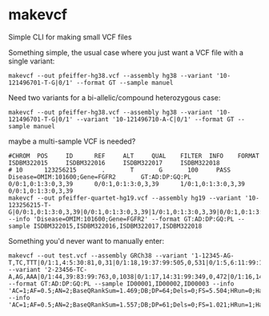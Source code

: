 # makevcf
Simple CLI for making small VCF files

Something simple, the usual case where you just want a VCF file with a single variant:
```shell
makevcf --out pfeiffer-hg38.vcf --assembly hg38 --variant '10-121496701-T-G|0/1' --format GT --sample manuel
```

Need two variants for a bi-allelic/compound heterozygous case:
```shell
makevcf --out pfeiffer-hg38.vcf --assembly hg38 --variant '10-121496701-T-G|0/1' --variant '10-121496710-A-C|0/1' --format GT --sample manuel
```

maybe a multi-sample VCF is needed?
```shell
#CHROM  POS     ID      REF     ALT     QUAL    FILTER  INFO    FORMAT  ISDBM322015     ISDBM322016     ISDBM322017     ISDBM322018
# 10      123256215       .       T       G       100     PASS    Disease=OMIM:101600;Gene=FGFR2       GT:AD:DP:GQ:PL  0/0:1,0:1:3:0,3,39      0/0:1,0:1:3:0,3,39      1/0:1,0:1:3:0,3,39  0/0:1,0:1:3:0,3,39
makevcf --out pfeiffer-quartet-hg19.vcf --assembly hg19 --variant '10-123256215-T-G|0/0:1,0:1:3:0,3,39|0/0:1,0:1:3:0,3,39|1/0:1,0:1:3:0,3,39|0/0:1,0:1:3:0,3,39' --info 'Disease=OMIM:101600;Gene=FGFR2' --format GT:AD:DP:GQ:PL --sample ISDBM322015,ISDBM322016,ISDBM322017,ISDBM322018
```


Something you'd never want to manually enter:

```shell
makevcf --out test.vcf --assembly GRCh38 --variant '1-12345-AG-T,TC,TTT|0/1:1,4:5:30:81,0,31|0/1:18,19:37:99:505,0,531|0/1:5,6:11:99:177,0,146' --variant '2-23456-TC-A,AG,AAA|0/1:44,39:83:99:763,0,1038|0/1:17,14:31:99:349,0,472|0/1:16,14:30:99:343,0,468' --format GT:AD:DP:GQ:PL --sample ID00001,ID00002,ID00003 --info 'AC=1;AF=0.5;AN=2;BaseQRankSum=1.469;DB;DP=64;Dels=0;FS=5.504;HRun=0;HaplotypeScore=12.8016;MQ0=0;MQ=54.9;MQRankSum=-3.324;QD=7.86;ReadPosRankSum=-0.35;set=variant2' --info 'AC=1;AF=0.5;AN=2;BaseQRankSum=1.557;DB;DP=61;Dels=0;FS=1.021;HRun=1;HaplotypeScore=0;MQ0=2;MQ=46.92;MQRankSum=1.173;QD=14.1;ReadPosRankSum=-0.008;set=variant2'
```